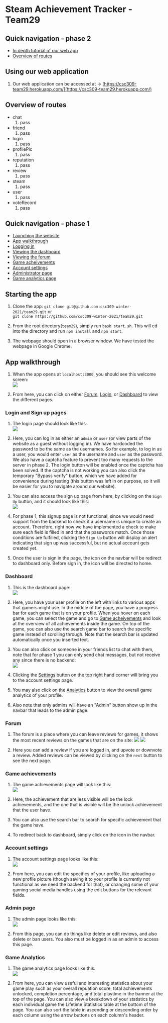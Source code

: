 # Steam Achievement Tracker - Team29


## Quick navigation - phase 2
- [In depth tutorial of our web app](#using-our-web-application)
- [Overview of routes](#overview-of-routes)

## Using our web application
1. Our web application can be accessed at -> [https://csc309-team29.herokuapp.com/](https://csc309-team29.herokuapp.com/)  

## Overview of routes
- chat
    1. pass
- friend
    1. pass
- login
    1. pass
- profilePic
    1. pass
- reputation
    1. pass
- review
    1. pass
- steam
    1. pass
- user
    1. pass
- voteRecord
    1. pass

## Quick navigation - phase 1
- [Launching the website](#starting-the-app)
- [App walkthrough](#app-walkthrough)
- [Logging in](#login-and-sign-up-pages)
- [Viewing the dashboard](#dashboard)
- [Viewing the forum](#forum)
- [Game acheivements](#game-achievements)
- [Account settings](#account-settings)
- [Administrator page](#admin-page)
- [Game analytics page](#game-analytics)

## Starting the app
1. Clone the app: `git clone git@github.com:csc309-winter-2021/team29.git` or  
`git clone https://github.com/csc309-winter-2021/team29.git`

2. From the root directory(`team29`), simply run `bash start.sh`. This will cd into the directory and run `npm install` and `npm start`.

3. The webpage should open in a browser window. We have tested the webpage in Google Chrome.


## App walkthrough
1. When the app opens at `localhost:3000`, you should see this welcome screen:  
![](readme_images/welcome_page.PNG)

2. From here, you can click on either [Forum](#forum), [Login](#login-and-sign-up-pages), or [Dashboard](#dashboard) to view the different pages.


### Login and Sign up pages
1. The login page should look like this:  
![](readme_images/login_page.PNG)

2. Here, you can log in as either an `admin` or `user` (or view parts of the website as a guest without logging in). We have hardcoded the password to be the same as the usernames. So for example, to log in as a user,
you would enter `user` as the username and `user` as the password. We also have a captcha feature to prevent too many requests to the server in phase 2. The login button will be enabled once the captcha has been solved.
If the captcha is not working you can also click the temporary "Bypass verify" button, which we have added for convenience during testing (this button was left in on purpose, so it will be easier for you to navigate around our website).

3. You can also access the sign up page from here, by clicking on the `Sign Up` button, and it should look like this:  
![](readme_images/signup_page.PNG)

4. For phase 1, this signup page is not functional, since we would need support from the backend to check if a username is unique to create an account. Therefore, right now we have implemented a check to make sure each field is filled in
and that the passwords match. Once those conditions are fulfilled, clicking the `Sign Up` button will display an alert indicating that sign up was successful, but no actual account gets created yet.

5. Once the user is sign in the page, the icon on the navbar will be redirect to dashboard only. Before sign in, the icon will be directed to home.

### Dashboard
1. This is the dashboard page:  
![](readme_images/dashboard_page.PNG)

2. Here, you have your user profile on the left with links to various apps that gamers might use. In the middle of the page, you have a progress bar for each game that is on your profile. When you hover on each game, you can select the game and go to [Game acheivements](#game-achievements) and look at the overview of all achievements inside the game. On top of the game, you can also use the search game bar to search the specific game instead of scrolling through. Note that the search bar is updated automatically once you inserted text.

3. You can also click on someone in your friends list to chat with them, note that for phase 1 you can only send chat messages, but not receive any since there is no backend:  
![](readme_images/dashboard_friend_chat.PNG)

4. Clicking the [Settings](#account-settings) button on the top right hand corner will bring you to the account settings page.

5. You may also click on the [Analytics](#game-analytics) button to view the overall game analytics of your profile.

6. Also note that only admins will have an "Admin" button show up in the navbar that leads to the admin page.


### Forum
1. The forum is a place where you can leave reviews for games, it shows the most recent reviews on the games that are on the site:
![](readme_images/forum_page_top.PNG)
![](readme_images/forum_page_bottom.PNG)

2. Here you can add a review if you are logged in, and upvote or downvote a review. Added reviews can be viewed by clicking on the `next` button to see the next page.


### Game achievements
1. The game achievements page will look like this:  
![](readme_images/game_achievements_page.PNG)

2. Here, the achievement that are less visible will be the lock achievements, and the one that is visible will be the unlock achievement that the user have.

3. You can also use the search bar to search for specific achievement that the game have.

4. To redirect back to dashboard, simply click on the icon in the navbar.


### Account settings
1. The account settings page looks like this:  
![](readme_images/settings_page.PNG)

2. From here, you can edit the specifics of your profile, like uploading a new profile picture (though saving it to your profile is currently not functional as we need the backend for that), or changing some of your gaming social media handles using the edit buttons for the relevant fields.


### Admin page
1. The admin page looks like this:  
![](readme_images/admin_page.PNG)

2. From this page, you can do things like delete or edit reviews, and also delete or ban users. You also must be logged in as an admin to access this page.


### Game Analytics
1. The game analytics page looks like this:  
![](readme_images/game_analytics_page.PNG)

2. From here, you can view useful and interesting statistics about your game play such as your overall repuation score, total achievements unlocked, completion percentage, and total playtime in the banner at the top of the page. You can also view a breakdown of your statistics by each individual game the Lifetime Statistics table at the bottom of the page. You can also sort the table in ascending or descending order by each column using the arrow buttons on each column's header.

